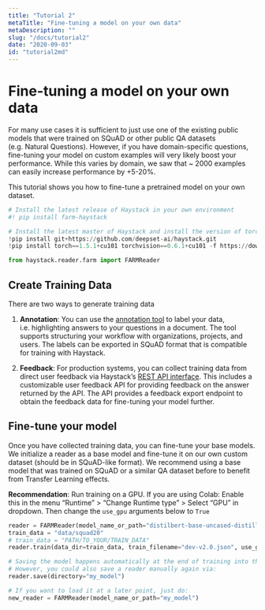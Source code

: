 ```yaml
---
title: "Tutorial 2"
metaTitle: "Fine-tuning a model on your own data"
metaDescription: ""
slug: "/docs/tutorial2"
date: "2020-09-03"
id: "tutorial2md"
---
```


# Fine-tuning a model on your own data

For many use cases it is sufficient to just use one of the existing
public models that were trained on SQuAD or other public QA datasets
(e.g. Natural Questions). However, if you have domain-specific
questions, fine-tuning your model on custom examples will very likely
boost your performance. While this varies by domain, we saw that ~ 2000
examples can easily increase performance by +5-20%.

This tutorial shows you how to fine-tune a pretrained model on your own
dataset.

```python
# Install the latest release of Haystack in your own environment
#! pip install farm-haystack

# Install the latest master of Haystack and install the version of torch that works with the colab GPUs
!pip install git+https://github.com/deepset-ai/haystack.git
!pip install torch==1.5.1+cu101 torchvision==0.6.1+cu101 -f https://download.pytorch.org/whl/torch_stable.html
```

```python
from haystack.reader.farm import FARMReader
```

## Create Training Data

There are two ways to generate training data


1. **Annotation**: You can use the [annotation
tool](https://github.com/deepset-ai/haystack#labeling-tool) to
label your data, i.e. highlighting answers to your questions in a
document. The tool supports structuring your workflow with
organizations, projects, and users. The labels can be exported in
SQuAD format that is compatible for training with Haystack.


1. **Feedback**: For production systems, you can collect training data
from direct user feedback via Haystack’s [REST API
interface](https://github.com/deepset-ai/haystack#rest-api). This
includes a customizable user feedback API for providing feedback on
the answer returned by the API. The API provides a feedback export
endpoint to obtain the feedback data for fine-tuning your model
further.

## Fine-tune your model

Once you have collected training data, you can fine-tune your base
models. We initialize a reader as a base model and fine-tune it on our
own custom dataset (should be in SQuAD-like format). We recommend using
a base model that was trained on SQuAD or a similar QA dataset before to
benefit from Transfer Learning effects.

**Recommendation**: Run training on a GPU. If you are using Colab:
Enable this in the menu “Runtime” > “Change Runtime type” > Select “GPU”
in dropdown. Then change the `use_gpu` arguments below to `True`

```python
reader = FARMReader(model_name_or_path="distilbert-base-uncased-distilled-squad", use_gpu=True)
train_data = "data/squad20"
# train_data = "PATH/TO_YOUR/TRAIN_DATA"
reader.train(data_dir=train_data, train_filename="dev-v2.0.json", use_gpu=True, n_epochs=1, save_dir="my_model")
```

```python
# Saving the model happens automatically at the end of training into the `save_dir` you specified
# However, you could also save a reader manually again via:
reader.save(directory="my_model")
```

```python
# If you want to load it at a later point, just do:
new_reader = FARMReader(model_name_or_path="my_model")
```
